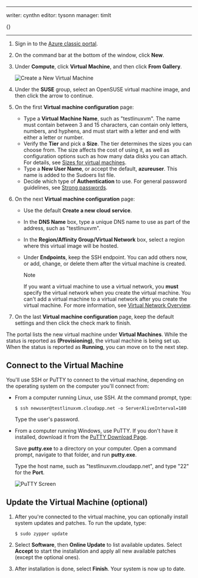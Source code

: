 - - -
writer: cynthn
editor: tysonn
manager: timlt

{}

- - -
1. Sign in to the [Azure classic portal](http://manage.windowsazure.com).  
2. On the command bar at the bottom of the window, click **New**.
3. Under **Compute**, click **Virtual Machine**, and then click **From Gallery**.
   
    ![Create a New Virtual Machine](./media/create-and-configure-opensuse-vm-in-portal/CreateVM.png)
4. Under the **SUSE** group, select an OpenSUSE virtual machine image, and then click the arrow to continue.
5. On the first **Virtual machine configuration** page:
   
   * Type a **Virtual Machine Name**, such as "testlinuxvm". The name must contain between 3 and 15 characters, can contain only letters, numbers, and hyphens, and must start with a letter and end with either a letter or number.
   * Verify the **Tier** and pick a **Size**. The tier determines the sizes you can choose from. The size affects the cost of using it, as well as configuration options such as how many data disks you can attach. For details, see [Sizes for virtual machines](../articles/virtual-machines/virtual-machines-linux-sizes.md).
   * Type a **New User Name**, or accept the default, **azureuser**. This name is added to the Sudoers list file.
   * Decide which type of **Authentication** to use. For general password guidelines, see [Strong passwords](http://msdn.microsoft.com/library/ms161962.aspx).
6. On the next **Virtual machine configuration** page:
   
   * Use the default **Create a new cloud service**.
   * In the **DNS Name** box, type a unique DNS name to use as part of the address, such as "testlinuxvm".
   * In the **Region/Affinity Group/Virtual Network** box, select a region where this virtual image will be hosted.
   * Under **Endpoints**, keep the SSH endpoint. You can add others now, or add, change, or delete them after the virtual machine is created.
     
     > [!NOTE]
     > If you want a virtual machine to use a virtual network, you **must** specify the virtual network when you create the virtual machine. You can't add a virtual machine to a virtual network after you create the virtual machine. For more information, see [Virtual Network Overview](virtual-networks-overview.md).
     > 
7. On the last **Virtual machine configuration** page, keep the default settings and then click the check mark to finish.

The portal lists the new virtual machine under **Virtual Machines**. While the status is reported as **(Provisioning)**, the virtual machine is being set up. When the status is reported as **Running**, you can move on to the next step.

## Connect to the Virtual Machine
You'll use SSH or PuTTY to connect to the virtual machine, depending on the operating system on the computer you'll connect from:

* From a computer running Linux, use SSH. At the command prompt, type:
  
    `$ ssh newuser@testlinuxvm.cloudapp.net -o ServerAliveInterval=180`
  
    Type the user's password.
* From a computer running Windows, use PuTTY. If you don't have it installed, download it from the [PuTTY Download Page](http://www.puttyssh.org/download.html).
  
    Save **putty.exe** to a directory on your computer. Open a command prompt, navigate to that folder, and run **putty.exe**.
  
    Type the host name, such as "testlinuxvm.cloudapp.net", and type "22" for the **Port**.
  
    ![PuTTY Screen](./media/create-and-configure-opensuse-vm-in-portal/putty.png)  

## Update the Virtual Machine (optional)
1. After you're connected to the virtual machine, you can optionally install system updates and patches. To run the update, type:
   
    `$ sudo zypper update`
2. Select **Software**, then **Online Update** to list available updates. Select **Accept** to start the installation and apply all new available patches (except the optional ones).
3. After installation is done, select **Finish**.  Your system is now up to date.

[PuTTYDownload]: http://www.puttyssh.org/download.html

[Image1]: ./media/create-and-configure-opensuse-vm-in-portal/CreateVM.png

[Image6]: ./media/create-and-configure-opensuse-vm-in-portal/putty.png
